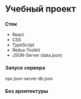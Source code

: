 <h1>Учебный проект</h1>
<h3>Стек</h3>
<ul>
  <li>React</li>
  <li>CSS</li>
  <li>TypeScript</li>
  <li>Redux-Toolkit</li>
  <li>JSON-Server (data.json)</li>
</ul>
<h3>Запуск сервера</h3>
npx json-server db.json
<h3>Без архитектуры</h3>
